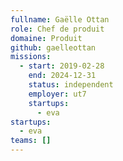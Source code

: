 ```yaml
---
fullname: Gaëlle Ottan
role: Chef de produit
domaine: Produit
github: gaelleottan
missions:
  - start: 2019-02-28
    end: 2024-12-31
    status: independent
    employer: ut7
    startups:
      - eva
startups:
  - eva
teams: []
---
```

